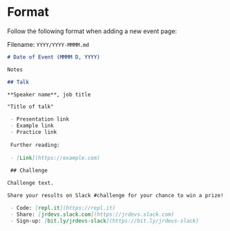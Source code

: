 # Format

Follow the following format when adding a new event page:

Filename: `YYYY/YYYY-MMMM.md`

```md
# Date of Event (MMMM D, YYYY)

Notes

## Talk

**Speaker name**, job title

"Title of talk"

 - Presentation link
 - Example link
 - Practice link
 
 Further reading:
 
 - [Link](https://example.com)
 
 ## Challenge

Challenge text.

Share your results on Slack #challenge for your chance to win a prize!

 - Code: [repl.it](https://repl.it)
 - Share: [jrdevs.slack.com](https://jrdevs.slack.com)
 - Sign-up: [bit.ly/jrdevs-slack](https://bit.ly/jrdevs-slack)
 ```
